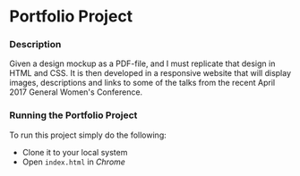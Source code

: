 # Portfolio Project  
### Description  
Given a design mockup as a PDF-file, and I must replicate that design in HTML and CSS. It is then developed in a responsive website that will display images, descriptions and links to some of the talks from the recent April 2017 General Women's Conference.  
### Running the Portfolio Project  
To run this project simply do the following:  
* Clone it to your local system   
* Open `index.html` in _Chrome_   
